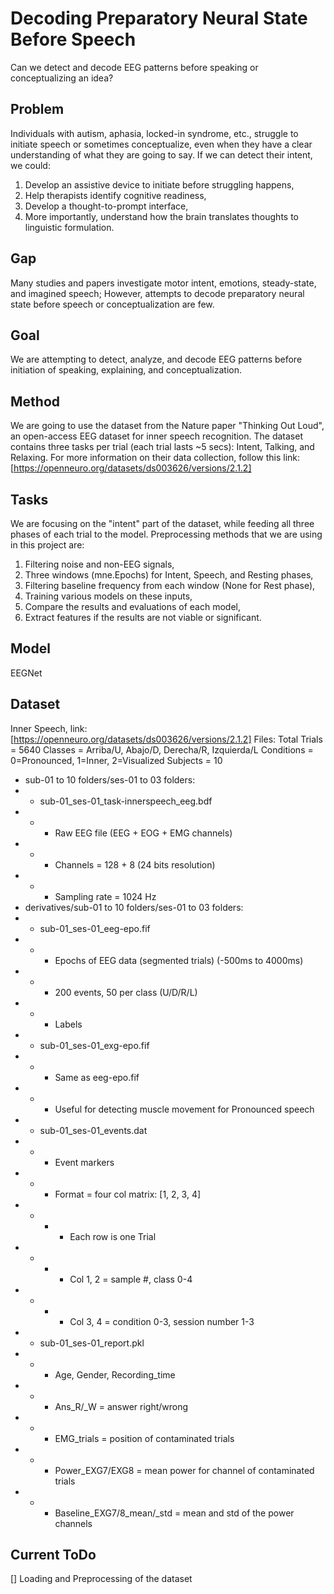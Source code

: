 # Decoding Preparatory Neural State Before Speech
Can we detect and decode EEG patterns before speaking or conceptualizing an idea?

## Problem
Individuals with autism, aphasia, locked-in syndrome, etc., struggle to initiate speech or sometimes conceptualize, even when they have a clear understanding of what they are going to say. If we can detect their intent, we could:
1. Develop an assistive device to initiate before struggling happens,
2. Help therapists identify cognitive readiness,
3. Develop a thought-to-prompt interface,
4. More importantly, understand how the brain translates thoughts to linguistic formulation.

## Gap
Many studies and papers investigate motor intent, emotions, steady-state, and imagined speech; However, attempts to decode preparatory neural state before speech or conceptualization are few.

## Goal
We are attempting to detect, analyze, and decode EEG patterns before initiation of speaking, explaining, and conceptualization.

## Method
We are going to use the dataset from the Nature paper "Thinking Out Loud", an open-access EEG dataset for inner speech recognition. The dataset contains three tasks per trial (each trial lasts ~5 secs): Intent, Talking, and Relaxing. For more information on their data collection, follow this link: [https://openneuro.org/datasets/ds003626/versions/2.1.2]

## Tasks
We are focusing on the "intent" part of the dataset, while feeding all three phases of each trial to the model. Preprocessing methods that we are using in this project are:
1. Filtering noise and non-EEG signals,
2. Three windows (mne.Epochs) for Intent, Speech, and Resting phases,
3. Filtering baseline frequency from each window (None for Rest phase),
4. Training various models on these inputs,
5. Compare the results and evaluations of each model,
6. Extract features if the results are not viable or significant.

## Model
EEGNet

## Dataset
Inner Speech, link: [https://openneuro.org/datasets/ds003626/versions/2.1.2]
Files:
Total Trials = 5640
Classes = Arriba/U, Abajo/D, Derecha/R, Izquierda/L
Conditions = 0=Pronounced, 1=Inner, 2=Visualized
Subjects = 10
- sub-01 to 10 folders/ses-01 to 03 folders:
- - sub-01_ses-01_task-innerspeech_eeg.bdf
- - - Raw EEG file (EEG + EOG + EMG channels)
- - - Channels = 128 + 8 (24 bits resolution)
- - - Sampling rate = 1024 Hz
- derivatives/sub-01 to 10 folders/ses-01 to 03 folders:
- - sub-01_ses-01_eeg-epo.fif
- - - Epochs of EEG data (segmented trials) (-500ms to 4000ms)
- - - 200 events, 50 per class (U/D/R/L)
- - - Labels
- - sub-01_ses-01_exg-epo.fif
- - - Same as eeg-epo.fif
- - - Useful for detecting muscle movement for Pronounced speech
- - sub-01_ses-01_events.dat
- - - Event markers
- - - Format = four col matrix: [1, 2, 3, 4]
- - - - Each row is one Trial
- - - - Col 1, 2 = sample #, class 0-4
- - - - Col 3, 4 = condition 0-3, session number 1-3
- - sub-01_ses-01_report.pkl
- - - Age, Gender, Recording_time
- - - Ans_R/_W = answer right/wrong
- - - EMG_trials = position of contaminated trials
- - - Power_EXG7/EXG8 = mean power for channel of contaminated trials
- - - Baseline_EXG7/8_mean/_std = mean and std of the power channels

## Current ToDo
[] Loading and Preprocessing of the dataset
